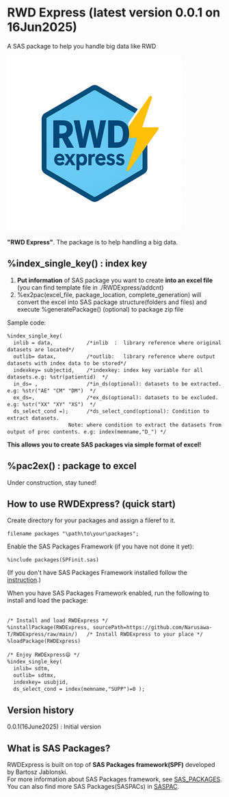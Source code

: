 # RWD Express (latest version 0.0.1 on 16Jun2025)
A SAS package to help you handle big data like RWD

![logo](https://github.com/Narusawa-T/RWDExpress/blob/main/RWDExpress_small.png)

**"RWD Express"**. The package is to help handling a big data.

## %index_single_key() : index key
1. **Put information** of SAS package you want to create **into an excel file** <br>(you can find template file in ./RWDExpress/addcnt)
2. %ex2pac(excel_file, package_location, complete_generation) will convert the excel into SAS package structure(folders and files) and execute %generatePackage() (optional) to package zip file

Sample code:
~~~sas
%index_single_key(
  inlib = data,           /*inlib  :  library reference where original datasets are located*/
  outlib= datax,          /*outlib:   library reference where output datasets with index data to be stored*/
  indexkey= subjectid,    /*indexkey: index key variable for all datasets.e.g: %str(patientid)	*/
  in_ds= ,                /*in_ds(optional): datasets to be extracted. e.g: %str("AE" "CM" "DM")  */		
  ex_ds=,                 /*ex_ds(optional): datasets to be excluded. e.g: %str("XX" "XY" "XS")  */
  ds_select_cond =);      /*ds_select_cond(optional): Condition to extract datasets.
		            Note: where condition to extract the datasets from output of proc contents. e.g: index(memname,"D_") */
~~~

**This allows you to create SAS packages via simple format of excel!**

## %pac2ex() : package to excel
Under construction, stay tuned!

## How to use RWDExpress? (quick start)
Create directory for your packages and assign a fileref to it.
~~~sas
filename packages "\path\to\your\packages";
~~~
 
Enable the SAS Packages Framework (if you have not done it yet):
~~~sas
%include packages(SPFinit.sas)
~~~
 
(If you don't have SAS Packages Framework installed follow the [instruction](https://github.com/yabwon/HoW-SASPackages/blob/main/Share%20your%20code%20with%20SAS%20Packages%20-%20a%20Hands-on-Workshop.md#how-to-install-the-sas-packages-framework).)
 
 
When you have SAS Packages Framework enabled, run the following to install and load the package:
 
~~~sas
 
/* Install and load RWDExpress */
%installPackage(RWDExpress, sourcePath=https://github.com/Narusawa-T/RWDExpress/raw/main/)   /* Install RWDExpress to your place */
%loadPackage(RWDExpress)
 
/* Enjoy RWDExpress😄 */
%index_single_key(
  inlib= sdtm,
  outlib= sdtmx,
  indexkey= usubjid,
  ds_select_cond = index(memname,"SUPP")=0 );
~~~

## Version history
0.0.1(16June2025)	: Initial version

## What is SAS Packages?
RWDExpress is built on top of **SAS Packages framework(SPF)** developed by Bartosz Jablonski.  
For more information about SAS Packages framework, see [SAS_PACKAGES](https://github.com/yabwon/SAS_PACKAGES).  
You can also find more SAS Packages(SASPACs) in [SASPAC](https://github.com/SASPAC).



